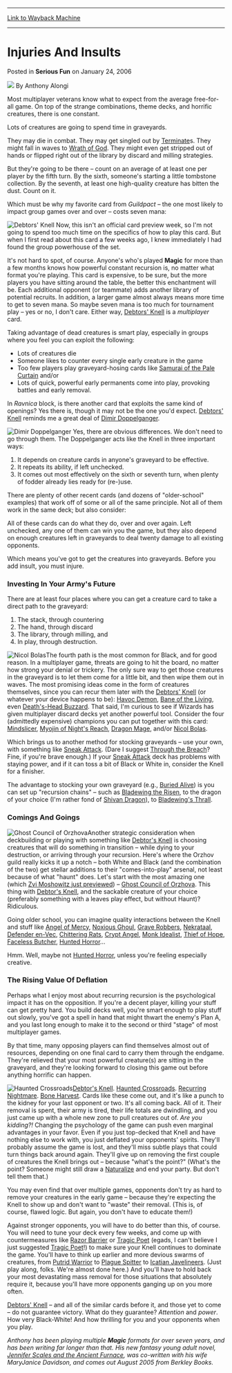
---
[Link to Wayback Machine](https://web.archive.org/web/20211016032030/https://magic.wizards.com/en/articles/archive/serious-fun/injuries-and-insults-2006-01-24)

[_metadata_:author]:- "Anthony Alongi"
[_metadata_:description]:- "Most multiplayer veterans know what to expect from the average free-for-all game. On top of the strange combinations, theme decks, and horrific creatures, there is one constant. Lots of creatures are going to spend time in graveyards. They may die in combat. They may get singled out by Terminates. They might fall in waves to Wrath of God. They might even get stripped out of"
[_metadata_:generator]:- "Drupal 7 (http://drupal.org)"
[_metadata_:node]:- "611446"
[_metadata_:publish_date]:- "2006-01-24"
[_metadata_:source]:- "div-main-content"
[_metadata_:title]:- "Injuries And Insults"
[_metadata_:wayback_capture_timestamp]:- "2021-10-16 03:20:30"
[_metadata_:wayback_raw_url]:- "https://web.archive.org/web/20211016032030id_/https://magic.wizards.com/en/articles/archive/serious-fun/injuries-and-insults-2006-01-24"
[_metadata_:wayback_url]:- "https://magic.wizards.com/en/articles/archive/serious-fun/injuries-and-insults-2006-01-24"
---


Injuries And Insults
====================



 Posted in **Serious Fun**
 on January 24, 2006 






![](https://media.magic.wizards.com/styles/auth_small/public/images/person/authorpic_anthonyalongi.jpg)
By Anthony Alongi











Most multiplayer veterans know what to expect from the average free-for-all game. On top of the strange combinations, theme decks, and horrific creatures, there is one constant.


Lots of creatures are going to spend time in graveyards.


They may die in combat. They may get singled out by [Terminate](https://gatherer.wizards.com/Pages/Card/Details.aspx?name=Terminate)s. They might fall in waves to [Wrath of God](https://gatherer.wizards.com/Pages/Card/Details.aspx?name=Wrath+of+God). They might even get stripped out of hands or flipped right out of the library by discard and milling strategies.


But they're going to be there – count on an average of at least one per player by the fifth turn. By the sixth, someone's starting a little tombstone collection. By the seventh, at least one high-quality creature has bitten the dust. Count on it.


Which must be why my favorite card from *Guildpact* – the one most likely to impact group games over and over – costs seven mana:


![Debtors' Knell](http://gatherer.wizards.com/Handlers/Image.ashx?type=card&name=Debtors%27+Knell)
Now, this isn't an official card preview week, so I'm not going to spend too much time on the specifics of how to play this card. But when I first read about this card a few weeks ago, I knew immediately I had found the group powerhouse of the set. 


It's not hard to spot, of course. Anyone's who's played **Magic** for more than a few months knows how powerful constant recursion is, no matter what format you're playing. This card is expensive, to be sure, but the more players you have sitting around the table, the better this enchantment will be. Each additional opponent (or teammate) adds another library of potential recruits. In addition, a larger game almost always means more time to get to seven mana. So maybe seven mana is too much for tournament play – yes or no, I don't care. Either way, [Debtors' Knell](https://gatherer.wizards.com/Pages/Card/Details.aspx?name=Debtors%27+Knell) is a *multiplayer* card.


Taking advantage of dead creatures is smart play, especially in groups where you feel you can exploit the following:


* Lots of creatures die
* Someone likes to counter every single early creature in the game
* Too few players play graveyard-hosing cards like [Samurai of the Pale Curtain](https://gatherer.wizards.com/Pages/Card/Details.aspx?name=Samurai+of+the+Pale+Curtain) and/or
* Lots of quick, powerful early permanents come into play, provoking battles and early removal.

In *Ravnica* block, is there another card that exploits the same kind of openings? Yes there is, though it may not be the one you'd expect. [Debtors' Knell](https://gatherer.wizards.com/Pages/Card/Details.aspx?name=Debtors%27+Knell) reminds me a great deal of [Dimir Doppelganger](https://gatherer.wizards.com/Pages/Card/Details.aspx?name=Dimir+Doppelganger).


![Dimir Doppelganger](http://gatherer.wizards.com/Handlers/Image.ashx?type=card&name=Dimir+Doppelganger)
Yes, there are obvious differences. We don't need to go through them. The Doppelganger acts like the Knell in three important ways:


1. It depends on creature cards in anyone's graveyard to be effective.
2. It repeats its ability, if left unchecked.
3. It comes out most effectively on the sixth or seventh turn, when plenty of fodder already lies ready for (re-)use.

There are plenty of other recent cards (and dozens of "older-school" examples) that work off of some or all of the same principle. Not all of them work in the same deck; but also consider:



All of these cards can do what they do, over and over again. Left unchecked, any one of them can win you the game, but they also depend on enough creatures left in graveyards to deal twenty damage to all existing opponents.


Which means you've got to get the creatures into graveyards. Before you add insult, you must injure.


### Investing In Your Army's Future


There are at least four places where you can get a creature card to take a direct path to the graveyard:


1. The stack, through countering
2. The hand, through discard
3. The library, through milling, and
4. In play, through destruction.

![Nicol Bolas](http://gatherer.wizards.com/Handlers/Image.ashx?type=card&name=Nicol+Bolas)The fourth path is the most common for Black, and for good reason. In a multiplayer game, threats are going to hit the board, no matter how strong your denial or trickery. The only sure way to get those creatures in the graveyard is to let them come for a little bit, and then wipe them out in waves. The most promising ideas come in the form of creatures themselves, since you can recur them later with the [Debtors' Knell](https://gatherer.wizards.com/Pages/Card/Details.aspx?name=Debtors%27+Knell) (or whatever your device happens to be): [Havoc Demon](https://gatherer.wizards.com/Pages/Card/Details.aspx?name=Havoc+Demon), [Bane of the Living](https://gatherer.wizards.com/Pages/Card/Details.aspx?name=Bane+of+the+Living), even [Death's-Head Buzzard](https://gatherer.wizards.com/Pages/Card/Details.aspx?name=Death%27s-Head+Buzzard).
 That said, I'm curious to see if Wizards has given multiplayer discard decks yet another powerful tool. Consider the four (admittedly expensive) champions you can put together with this card: [Mindslicer](https://gatherer.wizards.com/Pages/Card/Details.aspx?name=Mindslicer), [Myojin of Night's Reach](https://gatherer.wizards.com/Pages/Card/Details.aspx?name=Myojin+of+Night%27s+Reach), [Dragon Mage](https://gatherer.wizards.com/Pages/Card/Details.aspx?name=Dragon+Mage), and/or [Nicol Bolas](https://gatherer.wizards.com/Pages/Card/Details.aspx?name=Nicol+Bolas). 


Which brings us to another method for stocking graveyards – use your own, with something like [Sneak Attack](https://gatherer.wizards.com/Pages/Card/Details.aspx?name=Sneak+Attack). (Dare I suggest [Through the Breach](https://gatherer.wizards.com/Pages/Card/Details.aspx?name=Through+the+Breach)? Fine, if you're brave enough.) If your [Sneak Attack](https://gatherer.wizards.com/Pages/Card/Details.aspx?name=Sneak+Attack) deck has problems with staying power, and if it can toss a bit of Black or White in, consider the Knell for a finisher.


The advantage to stocking your own graveyard (e.g., [Buried Alive](https://gatherer.wizards.com/Pages/Card/Details.aspx?name=Buried+Alive)) is you can set up "recursion chains" – such as [Bladewing the Risen](https://gatherer.wizards.com/Pages/Card/Details.aspx?name=Bladewing+the+Risen), to the dragon of your choice (I'm rather fond of [Shivan Dragon](https://gatherer.wizards.com/Pages/Card/Details.aspx?name=Shivan+Dragon)), to [Bladewing's Thrall](https://gatherer.wizards.com/Pages/Card/Details.aspx?name=Bladewing%27s+Thrall).


### Comings And Goings


![Ghost Council of Orzhova](http://gatherer.wizards.com/Handlers/Image.ashx?type=card&name=Ghost+Council+of+Orzhova)Another strategic consideration when deckbuilding or playing with something like [Debtor's Knell](https://gatherer.wizards.com/Pages/Card/Details.aspx?name=Debtor%27s+Knell) is choosing creatures that will do something in transition – while dying to your destruction, or arriving through your recursion. Here's where the Orzhov guild really kicks it up a notch – both White and Black (and the combination of the two) get stellar additions to their "comes-into-play" arsenal, not least because of what "haunt" does.
 Let's start with the most amazing one (which [Zvi Moshowitz just previewed](http://archive.wizards.com/Magic/Magazine/Article.aspx?x=mtgcom/daily/zm28)) – [Ghost Council of Orzhova](https://gatherer.wizards.com/Pages/Card/Details.aspx?name=Ghost+Council+of+Orzhova). This thing with [Debtor's Knell](https://gatherer.wizards.com/Pages/Card/Details.aspx?name=Debtor%27s+Knell), and the sackable creature of your choice (preferably something with a leaves play effect, but without Haunt)? Ridiculous.


Going older school, you can imagine quality interactions between the Knell and stuff like [Angel of Mercy](https://gatherer.wizards.com/Pages/Card/Details.aspx?name=Angel+of+Mercy), [Noxious Ghoul](https://gatherer.wizards.com/Pages/Card/Details.aspx?name=Noxious+Ghoul), [Grave Robbers](https://gatherer.wizards.com/Pages/Card/Details.aspx?name=Grave+Robbers), [Nekrataal](https://gatherer.wizards.com/Pages/Card/Details.aspx?name=Nekrataal), [Defender en-Vec](https://gatherer.wizards.com/Pages/Card/Details.aspx?name=Defender+en-Vec), [Chittering Rats](https://gatherer.wizards.com/Pages/Card/Details.aspx?name=Chittering+Rats), [Crypt Angel](https://gatherer.wizards.com/Pages/Card/Details.aspx?name=Crypt+Angel), [Monk Idealist](https://gatherer.wizards.com/Pages/Card/Details.aspx?name=Monk+Idealist), [Thief of Hope](https://gatherer.wizards.com/Pages/Card/Details.aspx?name=Thief+of+Hope), [Faceless Butcher](https://gatherer.wizards.com/Pages/Card/Details.aspx?name=Faceless+Butcher), [Hunted Horror](https://gatherer.wizards.com/Pages/Card/Details.aspx?name=Hunted+Horror)…


Hmm. Well, maybe not [Hunted Horror](https://gatherer.wizards.com/Pages/Card/Details.aspx?name=Hunted+Horror), unless you're feeling especially creative.


### The Rising Value Of Deflation


Perhaps what I enjoy most about recurring recursion is the psychological impact it has on the opposition. If you're a decent player, killing your stuff can get pretty hard. You build decks well, you're smart enough to play stuff out slowly, you've got a spell in hand that might thwart the enemy's Plan A, and you last long enough to make it to the second or third "stage" of most multiplayer games.


By that time, many opposing players can find themselves almost out of resources, depending on one final card to carry them through the endgame. They're relieved that your most powerful creature(s) are sitting in the graveyard, and they're looking forward to closing this game out before anything horrific can happen.


![Haunted Crossroads](http://gatherer.wizards.com/Handlers/Image.ashx?type=card&name=Haunted+Crossroads)[Debtor's Knell](https://gatherer.wizards.com/Pages/Card/Details.aspx?name=Debtor%27s+Knell). [Haunted Crossroads](https://gatherer.wizards.com/Pages/Card/Details.aspx?name=Haunted+Crossroads). [Recurring Nightmare](https://gatherer.wizards.com/Pages/Card/Details.aspx?name=Recurring+Nightmare). [Bone Harvest](https://gatherer.wizards.com/Pages/Card/Details.aspx?name=Bone+Harvest). Cards like these come out, and it's like a punch to the kidney for your last opponent or two. It's all coming back. All of it. Their removal is spent, their army is tired, their life totals are dwindling, and you just came up with a whole new zone to pull creatures out of. *Are you kidding?!*
Changing the psychology of the game can push even marginal advantages in your favor. Even if you just top-decked that Knell and have nothing else to work with, you just deflated your opponents' spirits. They'll probably assume the game is lost, and they'll miss subtle plays that could turn things back around again. They'll give up on removing the first couple of creatures the Knell brings out – because "what's the point?" (What's the point? Someone might still draw a [Naturalize](https://gatherer.wizards.com/Pages/Card/Details.aspx?name=Naturalize) and end your party. But don't tell them that.)


You may even find that over multiple games, opponents don't try as hard to remove your creatures in the early game – because they're expecting the Knell to show up and don't want to "waste" their removal. (This is, of course, flawed logic. But again, you don't have to educate them!) 


Against stronger opponents, you will have to do better than this, of course. You will need to tune your deck every few weeks, and come up with countermeasures like [Razor Barrier](https://gatherer.wizards.com/Pages/Card/Details.aspx?name=Razor+Barrier) or [Tragic Poet](https://gatherer.wizards.com/Pages/Card/Details.aspx?name=Tragic+Poet) (egads, I can't believe I just suggested [Tragic Poet](https://gatherer.wizards.com/Pages/Card/Details.aspx?name=Tragic+Poet)!) to make sure your Knell continues to dominate the game. You'll have to think up earlier and more devious swarms of creatures, from [Putrid Warrior](https://gatherer.wizards.com/Pages/Card/Details.aspx?name=Putrid+Warrior) to [Plague Spitter](https://gatherer.wizards.com/Pages/Card/Details.aspx?name=Plague+Spitter) to [Icatian Javelineers](https://gatherer.wizards.com/Pages/Card/Details.aspx?name=Icatian+Javelineers). (Just play along, folks. We're almost done here.) And you'll have to hold back your most devastating mass removal for those situations that absolutely require it, because you'll have more opponents ganging up on you more often.


[Debtors' Knell](https://gatherer.wizards.com/Pages/Card/Details.aspx?name=Debtors%27+Knell) – and all of the similar cards before it, and those yet to come – do not guarantee victory. What do they guarantee? *Attention* and *power*. How very Black-White! And how thrilling for you and your opponents when you play.


*Anthony has been playing multiple **Magic** formats for over seven years, and has been writing far longer than that. His new fantasy young adult novel, [Jennifer Scales and the Ancient Furnace](http://www.jenniferscales.com), was co-written with his wife MaryJanice Davidson, and comes out August 2005 from Berkley Books.* 







